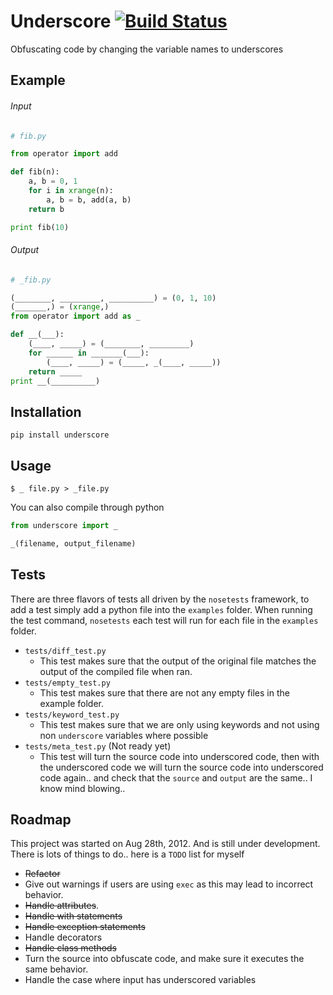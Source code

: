 Underscore  [![Build Status](https://secure.travis-ci.org/Doboy/Underscore.png?branch=master)](http://travis-ci.org/Doboy/Underscore)
==========
Obfuscating code by changing the variable names to underscores

## Example

###### Input
```python
# fib.py

from operator import add

def fib(n):
    a, b = 0, 1
    for i in xrange(n):
        a, b = b, add(a, b)
    return b

print fib(10)
```

###### Output
```python
# _fib.py

(________, _________, __________) = (0, 1, 10)
(_______,) = (xrange,)
from operator import add as _

def __(___):
    (____, _____) = (________, _________)
    for ______ in _______(___):
        (____, _____) = (_____, _(____, _____))
    return _____
print __(__________)
```

## Installation
```
pip install underscore
```

## Usage
```
$ _ file.py > _file.py
```
You can also compile through python
```python
from underscore import _

_(filename, output_filename)
```

## Tests
There are three flavors of tests all driven by the `nosetests` framework, to add a test simply add a python file into the `examples` folder. When running the test command, `nosetests` each test will run for each file in the `examples` folder.

* `tests/diff_test.py`
  * This test makes sure that the output of the original file matches the output of the compiled file when ran.
* `tests/empty_test.py`
  * This test makes sure that there are not any empty files in the example folder.
* `tests/keyword_test.py`
  * This test makes sure that we are only using keywords and not using non `underscore` variables where possible
* `tests/meta_test.py` (Not ready yet)
  * This test will turn the source code into underscored code, then with the underscored code we will turn the source code into underscored code again.. and check that the `source` and `output` are the same.. I know mind blowing..

## Roadmap
This project was started on Aug 28th, 2012. And is still under development. There is lots of things to do.. here is a `TODO` list for myself
* ~~Refactor~~
* Give out warnings if users are using `exec` as this may lead to incorrect behavior.
* ~~Handle attributes~~.
* ~~Handle with statements~~
* ~~Handle exception statements~~
* Handle decorators
* ~~Handle class methods~~
* Turn the source into obfuscate code, and make sure it executes the same behavior.
* Handle the case where input has underscored variables

